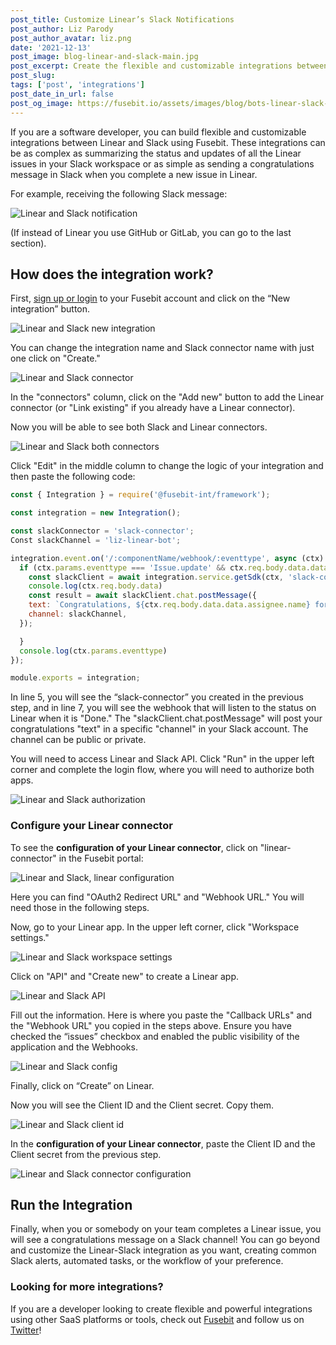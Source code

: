 ```yaml
---
post_title: Customize Linear’s Slack Notifications
post_author: Liz Parody
post_author_avatar: liz.png
date: '2021-12-13'
post_image: blog-linear-and-slack-main.jpg
post_excerpt: Create the flexible and customizable integrations between Linear and Slack using Fusebit.
post_slug: 
tags: ['post', 'integrations']
post_date_in_url: false
post_og_image: https://fusebit.io/assets/images/blog/bots-linear-slack-social-card.png
---
```


If you are a software developer, you can build flexible and customizable integrations between Linear and Slack using Fusebit. These integrations can be as complex as summarizing the status and updates of all the Linear issues in your Slack workspace or as simple as sending a congratulations message in Slack when you complete a new issue in Linear.

For example, receiving the following Slack message:

![Linear and Slack notification](blog-linear-slack-notification.png "Linear and Slack notification")

(If instead of Linear you use GitHub or GitLab, you can go to the last section).

## How does the integration work?

First, [sign up or login](https://manage.fusebit.io/) to your Fusebit account and click on the “New integration” button.

![Linear and Slack new integration](blog-new-integration.png "Linear and Slack new integration")

You can change the integration name and Slack connector name with just one click on "Create."

![Linear and Slack connector](blog-linear-slack-connector.png "Linear and Slack connector")

In the "connectors" column, click on the "Add new" button to add the Linear connector (or "Link existing" if you already have a Linear connector).

Now you will be able to see both Slack and Linear connectors.

![Linear and Slack both connectors](blog-linear-slack-both-connectors.png "Linear and Slack both connectors")

Click "Edit" in the middle column to change the logic of your integration and then paste the following code:

```javascript
const { Integration } = require('@fusebit-int/framework');

const integration = new Integration();

const slackConnector = 'slack-connector';
Const slackChannel = 'liz-linear-bot';

integration.event.on('/:componentName/webhook/:eventtype', async (ctx) => {
  if (ctx.params.eventtype === 'Issue.update' && ctx.req.body.data.data.state.name === 'Done') {
    const slackClient = await integration.service.getSdk(ctx, 'slack-connector-1', ctx.req.body.installIds[0])
    console.log(ctx.req.body.data)
    const result = await slackClient.chat.postMessage({
    text: `Congratulations, ${ctx.req.body.data.data.assignee.name} for completing ${ctx.req.body.data.data.title} issue!`,
    channel: slackChannel,
  });

  }
  console.log(ctx.params.eventtype)
});

module.exports = integration;
```

In line 5, you will see the “slack-connector” you created in the previous step, and in line 7, you will see the webhook that will listen to the status on Linear when it is "Done." The "slackClient.chat.postMessage" will post your congratulations "text" in a specific "channel" in your Slack account. The channel can be public or private.  

You will need to access Linear and Slack API. Click "Run" in the upper left corner and complete the login flow, where you will need to authorize both apps. 

![Linear and Slack authorization](blog-linear-slack-authorization.png "Linear and Slack authorization")

### Configure your Linear connector

To see the **configuration of your Linear connector**, click on "linear-connector" in the Fusebit portal:

![Linear and Slack, linear configuration](blog-linear-slack-linear-configuration.png "Linear and Slack, configuration")

Here you can find "OAuth2 Redirect URL" and "Webhook URL." You will need those in the following steps. 

Now, go to your Linear app. In the upper left corner, click "Workspace settings."

![Linear and Slack workspace settings](blog-linear-slack-workspace.png "Linear and Slack workspace settings")

Click on "API" and "Create new" to create a Linear app.

![Linear and Slack API](blog-linear-slack-linear-api.png "Linear and Slack API")

Fill out the information. Here is where you paste the "Callback URLs" and the "Webhook URL" you copied in the steps above. Ensure you have checked the “issues” checkbox and enabled the public visibility of the application and the Webhooks.

![Linear and Slack config](blog-linear-slack-config.png "Linear and Slack config")

Finally, click on “Create” on Linear.

Now you will see the Client ID and the Client secret. Copy them.

![Linear and Slack client id](blog-linear-slack-client-id.png "Linear and Slack client id")

In the **configuration of your Linear connector**, paste the Client ID and the Client secret from the previous step.

![Linear and Slack connector configuration](blog-linear-slack-conector-config.png "Linear and Slack connector configuration")

## Run the Integration

Finally, when you or somebody on your team completes a Linear issue, you will see a congratulations message on a Slack channel! You can go beyond and customize the Linear-Slack integration as you want, creating common Slack alerts, automated tasks, or the workflow of your preference.

### Looking for more integrations?

If you are a developer looking to create flexible and powerful integrations using other SaaS platforms or tools, check out [Fusebit](https://fusebit.io/) and follow us on [Twitter](https://twitter.com/fusebitio)!
